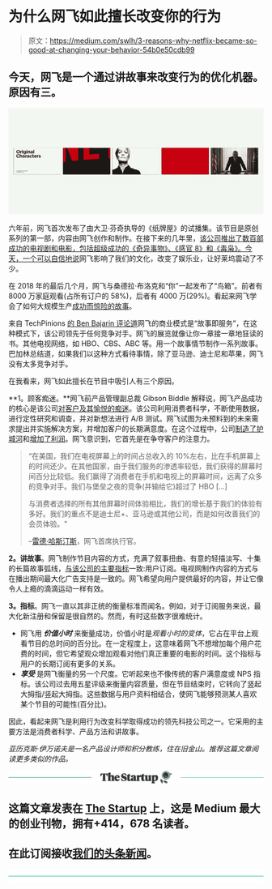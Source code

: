 # 为什么网飞如此擅长改变你的行为

> 原文：<https://medium.com/swlh/3-reasons-why-netflix-became-so-good-at-changing-your-behavior-54b0e50cdb99>

## 今天，网飞是一个通过讲故事来改变行为的优化机器。原因有三。

![](img/9a2d7c3745a5f8666bc50df56f0d2652.png)

六年前，网飞首次发布了由大卫·芬奇执导的《纸牌屋》的试播集。该节目是原创系列的第一部，内容由网飞创作和制作。在接下来的几年里，[该公司推出了数百部成功的电视剧和电影，包括超级成功的《奇异事物》、《感官 8》和《毒枭》。今天，一个](https://www.itproportal.com/2015/04/12/netflix-shows-original-content-king-again-again/)[可以自信地说](/@davidjdeal/how-netflix-is-changing-the-world-ddc2708f2063)网飞影响了我们的文化，改变了娱乐业，让好莱坞震动了不少。

在 2018 年的最后几个月，网飞与桑德拉·布洛克和“你”一起发布了“鸟箱”。前者有 8000 万家庭观看(占所有订户的 58%)，后者有 4000 万(29%)。看起来网飞学会了如何大规模生产[成功而惊险的故事](https://stratechery.com/2019/netflix-flexes/)。

来自 TechPinions [的 Ben Bajarin 评论道](https://techpinions.com/the-netflix-effect/54320)网飞的商业模式是“故事即服务”，在这种模式下，该公司领先于任何竞争对手。网飞的展览就像让你一章接一章地狂读的书。其他电视网络，如 HBO、CBS、ABC 等。用一个故事情节制作一系列故事。巴加林总结道，如果我们以这种方式看待事情，除了亚马逊、迪士尼和苹果，网飞没有太多竞争对手。

在我看来，网飞如此擅长在节目中吸引人有三个原因。

**1。顾客痴迷。**网飞前产品管理副总裁 Gibson Biddle 解释说，网飞产品成功的核心是该公司[对客户及其愉悦的痴迷](https://www.nirandfar.com/2018/04/customer-obsession.html)。该公司利用消费者科学，不断使用数据，进行定性研究和调查，并对新想法进行 A/B 测试。网飞试图为未预料到的未来需求提出并实施解决方案，并增加客户的长期满意度。在这个过程中，公司[制造了护城河](https://www.theatlantic.com/technology/archive/2014/01/how-netflix-reverse-engineered-hollywood/282679/)和[增加了利润](https://www.wsj.com/articles/netflix-raises-prices-of-all-its-subscription-plans-11547563060?mod=searchresults&page=2&pos=1)。网飞意识到，它首先是在争夺客户的注意力。

> “在美国，我们在电视屏幕上的时间占总收入的 10%左右，比在手机屏幕上的时间还少。在其他国家，由于我们服务的渗透率较低，我们获得的屏幕时间百分比较低。我们赢得了消费者在手机和电视上的屏幕时间，远离了众多的竞争对手。我们与堡垒之夜的竞争(并输给它)超过了 HBO […]
> 
> 与消费者选择的所有其他屏幕时间体验相比，我们的增长基于我们的体验有多好。我们的重点不是迪士尼+、亚马逊或其他公司，而是如何改善我们的会员体验。"
> 
> –[雷德·哈斯汀斯](https://s22.q4cdn.com/959853165/files/doc_financials/quarterly_reports/2018/q4/01/FINAL-Q4-18-Shareholder-Letter.pdf)，网飞首席执行官。

**2。讲故事**。网飞制作节目内容的方式，充满了叙事扭曲、有意的轻描淡写、十集的长篇故事弧线，[与该公司的主要指标](https://techpinions.com/the-netflix-effect/54320)一致:用户订阅。电视网制作内容的方式与在播出期间最大化广告支持是一致的。网飞希望向用户提供最好的内容，并让它像令人上瘾的滴滴运动一样有效。

**3。指标**。网飞一直以其非正统的衡量标准而闻名。例如，对于订阅服务来说，最大化新注册和保留是很自然的。然而，有时这些数字很难统计。

*   网飞用 ***价值小时*** 来衡量成功，价值小时是*观看小时的变体*，它占在平台上观看节目的总时间的百分比。在一定程度上，这意味着网飞不想增加每个用户花费的时间，但它希望观众增加观看对他们真正重要的电影的时间。这个指标与用户的长期订阅有更多的关系。
*   ***享受*** 是网飞衡量的另一个尺度。它听起来也不像传统的客户满意度或 NPS 指标。该公司过去用五星评级来衡量内容质量，但在节目结束时，它转向了竖起大拇指/竖起大拇指。这些数据与用户资料相结合，使网飞能够预测某人喜欢某个节目的可能性(百分比)。

因此，看起来网飞是利用行为改变科学取得成功的领先科技公司之一。它采用的主要方法是消费者科学、产品方法和讲故事。

*亚历克斯·伊万诺夫是一名产品设计师和积分教练，住在旧金山。推荐这篇文章阅读更多类似的作品。*

[![](img/308a8d84fb9b2fab43d66c117fcc4bb4.png)](https://medium.com/swlh)

## 这篇文章发表在 [The Startup](https://medium.com/swlh) 上，这是 Medium 最大的创业刊物，拥有+414，678 名读者。

## 在此订阅接收[我们的头条新闻](http://growthsupply.com/the-startup-newsletter/)。

[![](img/b0164736ea17a63403e660de5dedf91a.png)](https://medium.com/swlh)